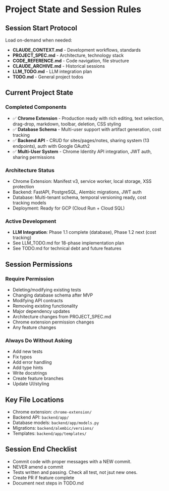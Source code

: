 # Project State and Session Rules

## Session Start Protocol
Load on-demand when needed:
- **CLAUDE_CONTEXT.md** - Development workflows, standards
- **PROJECT_SPEC.md** - Architecture, technology stack
- **CODE_REFERENCE.md** - Code navigation, file structure
- **CLAUDE_ARCHIVE.md** - Historical sessions
- **LLM_TODO.md** - LLM integration plan
- **TODO.md** - General project todos

## Current Project State

### Completed Components
- ✅ **Chrome Extension** - Production ready with rich editing, text selection, drag-drop, markdown, toolbar, deletion, CSS styling
- ✅ **Database Schema** - Multi-user support with artifact generation, cost tracking
- ✅ **Backend API** - CRUD for sites/pages/notes, sharing system (13 endpoints), auth with Google OAuth2
- ✅ **Multi-User System** - Chrome Identity API integration, JWT auth, sharing permissions

### Architecture Status
- Chrome Extension: Manifest v3, service worker, local storage, XSS protection
- Backend: FastAPI, PostgreSQL, Alembic migrations, JWT auth
- Database: Multi-tenant schema, temporal versioning ready, cost tracking models
- Deployment: Ready for GCP (Cloud Run + Cloud SQL)

### Active Development
- **LLM Integration**: Phase 1.1 complete (database), Phase 1.2 next (cost tracking)
- See LLM_TODO.md for 18-phase implementation plan
- See TODO.md for technical debt and future features

## Session Permissions

### Require Permission
- Deleting/modifying existing tests
- Changing database schema after MVP
- Modifying API contracts
- Removing existing functionality
- Major dependency updates
- Architecture changes from PROJECT_SPEC.md
- Chrome extension permission changes
- Any feature changes

### Always Do Without Asking
- Add new tests
- Fix typos
- Add error handling
- Add type hints
- Write docstrings
- Create feature branches
- Update UI/styling


## Key File Locations
- Chrome extension: `chrome-extension/`
- Backend API: `backend/app/`
- Database models: `backend/app/models.py`
- Migrations: `backend/alembic/versions/`
- Templates: `backend/app/templates/`

## Session End Checklist
- Commit code with proper messages with a NEW commit. 
- NEVER amend a commit
- Tests written and passing. Check all test, not jsut new ones.
- Create PR if feature complete
- Document next steps in TODO.md
